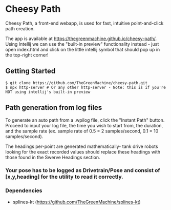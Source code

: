# Cheesy Path
Cheesy Path, a front-end webapp, is used for fast, intuitive point-and-click path creation.

The app is available at https://thegreenmachine.github.io/cheesy-path/.
Using Intellij we can use the "built-in preview" functionality instead - just open index.html and click on the little intellij symbol that should pop up in the top-right corner!
## Getting Started
```
$ git clone https://github.com/TheGreenMachine/cheesy-path.git
$ npx http-server # Or any other http-server - Note: this is if you're NOT using intellij's built-in preview
```

## Path generation from log files
To generate an auto path from a .wpilog file, click the "Instant Path" button. Proceed to input your log file, the time you wish to start from, the duration, and the sample rate (ex. sample rate of 0.5 =  2 samples/second, 0.1 = 10 samples/second). 

The headings per-point are generated mathematically- tank drive robots looking for the exact recorded values should replace these headings with those found in the Swerve Headings section.

### Your pose has to be logged as **Drivetrain/Pose** and consist of [x,y,heading] for the utility to read it correctly. 

### Dependencies
- splines-kt (https://github.com/TheGreenMachine/splines-kt)